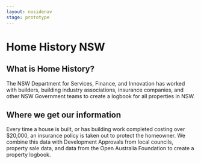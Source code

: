 ```yaml
---
layout: nosidenav
stage: prototype
---
```


# Home History NSW

## What is Home History?

The NSW Department for Services, Finance, and Innovation has worked with builders, building industry associations, insurance companies, and other NSW Government teams to create a logbook for all properties in NSW. 

## Where we get our information

Every time a house is built, or has building work completed costing over $20,000, an insurance policy is taken out to protect the homeowner. We combine this data with Development Approvals from local councils, property sale data, and data from the Open Australia Foundation to create a property logbook.
